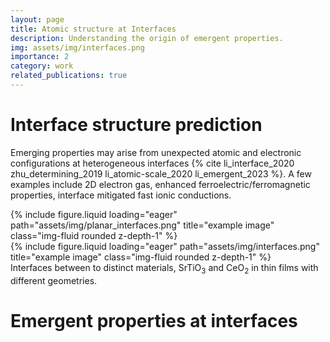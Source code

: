 ```yaml
---
layout: page
title: Atomic structure at Interfaces
description: Understanding the origin of emergent properties.
img: assets/img/interfaces.png
importance: 2
category: work
related_publications: true
---
```


# Interface structure prediction

Emerging properties may arise from unexpected atomic and electronic configurations at heterogeneous interfaces {% cite li_interface_2020 zhu_determining_2019 li_atomic-scale_2020 li_emergent_2023 %}.
A few examples include 2D electron gas, enhanced ferroelectric/ferromagnetic properties, interface mitigated fast ionic conductions.


<div class="row">
    <div class="col-sm mt-3 mt-md-0">
        {% include figure.liquid loading="eager" path="assets/img/planar_interfaces.png" title="example image" class="img-fluid rounded z-depth-1" %}
    </div>
    <div class="col-sm mt-3 mt-md-0">
        {% include figure.liquid loading="eager" path="assets/img/interfaces.png" title="example image" class="img-fluid rounded z-depth-1" %}
    </div>
</div>
<div class="caption">
    Interfaces between to distinct materials, SrTiO<sub>3</sub> and CeO<sub>2</sub> in thin films with different geometries.
</div>


# Emergent properties at interfaces

